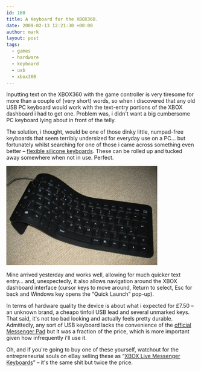 ```yaml
---
id: 160
title: A Keyboard for the XBOX360.
date: 2009-02-13 12:21:30 +00:00
author: mark
layout: post
tags:
  - games
  - hardware
  - keyboard
  - usb
  - xbox360
---
```

Inputting text on the XBOX360 with the game controller is very tiresome for more than a couple of (very short) words, so when i discovered that any old USB PC keyboard would work with the text-entry portions of the XBOX dashboard i had to get one. Problem was, i didn't want a big cumbersome PC keyboard lying about in front of the telly.

The solution, i thought, would be one of those dinky little, numpad-free keyboards that seem terribly undersized for everyday use on a PC&#8230; but fortunately whilst searching for one of those i came across something even better &#8211; [flexible silicone keyboards](http://www.ebuyer.com/product/134817). These can be rolled up and tucked away somewhere when not in use. Perfect.

![flexible keyboard](/images/fromwp/2009/02/flexikb.jpg)

Mine arrived yesterday and works well, allowing for much quicker text entry&#8230; and, unexpectedly, it also allows navigation around the XBOX dashboard interface (cursor keys to move around, Return to select, Esc for back and Windows key opens the &#8220;Quick Launch&#8221; pop-up).

In terms of hardware quality the device is about what i expected for £7.50 &#8211; an unknown brand, a cheapo tinfoil USB lead and several unmarked keys. That said, it's not too bad looking and actually feels pretty durable. Admittedly, any sort of USB keyboard lacks the convenience of the [official Messenger Pad](http://www.xbox.com/en-GB/hardware/x/xbox360messengerkit/) but it was a fraction of the price, which is more important given how infrequently i'll use it.

Oh, and if you're going to buy one of these yourself, watchout for the entrepreneurial souls on eBay selling these as &#8220;[XBOX Live Messenger Keyboards](http://cgi.ebay.co.uk/ws/eBayISAPI.dll?ViewItem&item=280310600367)&#8221; &#8211; it's the same shit but twice the price.
